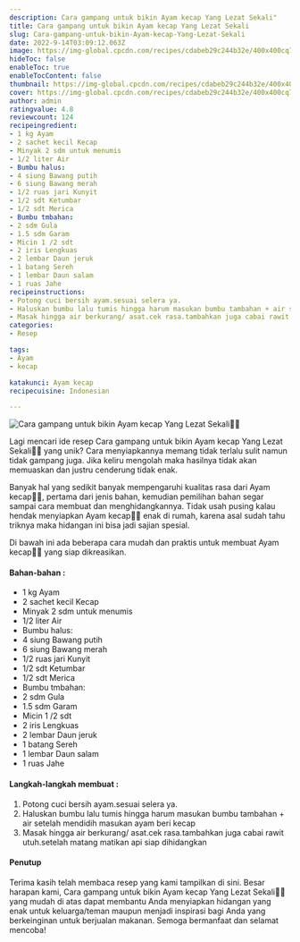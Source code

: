 ```yaml
---
description: Cara gampang untuk bikin Ayam kecap Yang Lezat Sekali"
title: Cara gampang untuk bikin Ayam kecap Yang Lezat Sekali
slug: Cara-gampang-untuk-bikin-Ayam-kecap-Yang-Lezat-Sekali
date: 2022-9-14T03:09:12.063Z
image: https://img-global.cpcdn.com/recipes/cdabeb29c244b32e/400x400cq70/photo.jpg
hideToc: false
enableToc: true
enableTocContent: false
thumbnail: https://img-global.cpcdn.com/recipes/cdabeb29c244b32e/400x400cq70/photo.jpg
cover: https://img-global.cpcdn.com/recipes/cdabeb29c244b32e/400x400cq70/photo.jpg
author: admin
ratingvalue: 4.8
reviewcount: 124
recipeingredient:
- 1 kg Ayam
- 2 sachet kecil Kecap
- Minyak 2 sdm untuk menumis
- 1/2 liter Air
- Bumbu halus:
- 4 siung Bawang putih
- 6 siung Bawang merah
- 1/2 ruas jari Kunyit
- 1/2 sdt Ketumbar
- 1/2 sdt Merica
- Bumbu tmbahan:
- 2 sdm Gula
- 1.5 sdm Garam
- Micin 1 /2 sdt
- 2 iris Lengkuas
- 2 lembar Daun jeruk
- 1 batang Sereh
- 1 lembar Daun salam
- 1 ruas Jahe
recipeinstructions:
- Potong cuci bersih ayam.sesuai selera ya.
- Haluskan bumbu lalu tumis hingga harum masukan bumbu tambahan + air setelah mendidih masukan ayam beri kecap
- Masak hingga air berkurang/ asat.cek rasa.tambahkan juga cabai rawit utuh.setelah matang matikan api siap dihidangkan
categories:
- Resep

tags:
- Ayam
- kecap

katakunci: Ayam kecap
recipecuisine: Indonesian

---
```


![Cara gampang untuk bikin Ayam kecap Yang Lezat Sekali👩‍🍳](https://img-global.cpcdn.com/recipes/cdabeb29c244b32e/400x400cq70/photo.jpg)

Lagi mencari ide resep Cara gampang untuk bikin Ayam kecap Yang Lezat Sekali👩‍🍳 yang unik? Cara menyiapkannya memang tidak terlalu sulit namun tidak gampang juga. Jika keliru mengolah maka hasilnya tidak akan memuaskan dan justru cenderung tidak enak.

Banyak hal yang sedikit banyak mempengaruhi kualitas rasa dari Ayam kecap👩‍🍳, pertama dari jenis bahan, kemudian pemilihan bahan segar sampai cara membuat dan menghidangkannya. Tidak usah pusing kalau hendak menyiapkan Ayam kecap👩‍🍳 enak di rumah, karena asal sudah tahu triknya maka hidangan ini bisa jadi sajian spesial.

Di bawah ini ada beberapa cara mudah dan praktis untuk membuat Ayam kecap👩‍🍳 yang siap dikreasikan.

<!--inarticleads1-->

#### Bahan-bahan :

- 1 kg Ayam
- 2 sachet kecil Kecap
- Minyak 2 sdm untuk menumis
- 1/2 liter Air
- Bumbu halus:
- 4 siung Bawang putih
- 6 siung Bawang merah
- 1/2 ruas jari Kunyit
- 1/2 sdt Ketumbar
- 1/2 sdt Merica
- Bumbu tmbahan:
- 2 sdm Gula
- 1.5 sdm Garam
- Micin 1 /2 sdt
- 2 iris Lengkuas
- 2 lembar Daun jeruk
- 1 batang Sereh
- 1 lembar Daun salam
- 1 ruas Jahe

<!--inarticleads2-->

#### Langkah-langkah membuat :

1. Potong cuci bersih ayam.sesuai selera ya.
1. Haluskan bumbu lalu tumis hingga harum masukan bumbu tambahan + air setelah mendidih masukan ayam beri kecap
1. Masak hingga air berkurang/ asat.cek rasa.tambahkan juga cabai rawit utuh.setelah matang matikan api siap dihidangkan

#### Penutup

Terima kasih telah membaca resep yang kami tampilkan di sini. Besar harapan kami, Cara gampang untuk bikin Ayam kecap Yang Lezat Sekali👩‍🍳 yang mudah di atas dapat membantu Anda menyiapkan hidangan yang enak untuk keluarga/teman maupun menjadi inspirasi bagi Anda yang berkeinginan untuk berjualan makanan. Semoga bermanfaat dan selamat mencoba!